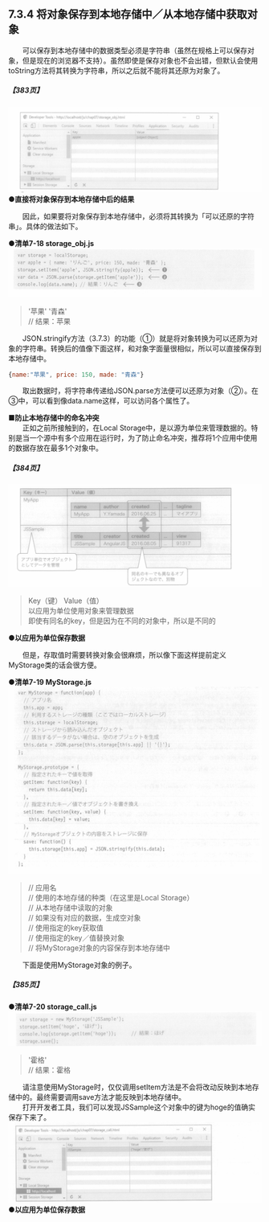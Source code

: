 ## 7.3.4 将对象保存到本地存储中／从本地存储中获取对象
&emsp;&emsp;可以保存到本地存储中的数据类型必须是字符串（虽然在规格上可以保存对象，但是现在的浏览器不支持）。虽然即使是保存对象也不会出错，但默认会使用toString方法将其转换为字符串，所以之后就不能将其还原为对象了。
##### 【383页】
![image](../../images/c7/スクリーンショット&#32;2019-04-12&#32;午後9.52.49.png)
**●直接将对象保存到本地存储中后的结果**

&emsp;&emsp;因此，如果要将对象保存到本地存储中，必须将其转换为「可以还原的字符串」。具体的做法如下。

**●清单7-18 storage_obj.js**
![image](../../images/c7/スクリーンショット&#32;2019-04-13&#32;午前11.04.36.png)
> '苹果' '青森'  
> // 结果：苹果

&emsp;&emsp;JSON.stringify方法（3.7.3）的功能（①）就是将对象转换为可以还原为对象的字符串。转换后的值像下面这样，和对象字面量很相似，所以可以直接保存到本地存储中。
```javascript
{name:"苹果", price: 150, made: "青森"}
```
&emsp;&emsp;取出数据时，将字符串传递给JSON.parse方法便可以还原为对象（②）。在③中，可以看到像data.name这样，可以访问各个属性了。

**■防止本地存储中的命名冲突**<br>
&emsp;&emsp;正如之前所接触到的，在Local Storage中，是以源为单位来管理数据的。特别是当一个源中有多个应用在运行时，为了防止命名冲突，推荐将1个应用中使用的数据存放在最多1个对象中。
##### 【384页】
![image](../../images/c7/スクリーンショット&#32;2019-04-13&#32;午前11.20.27.png)
> Key（键） Value（值）  
> 以应用为单位使用对象来管理数据  
> 即使有同名的key，但是因为在不同的对象中，所以是不同的

**●以应用为单位保存数据**

&emsp;&emsp;但是，存取值时需要转换对象会很麻烦，所以像下面这样提前定义MyStorage类的话会很方便。

**●清单7-19 MyStorage.js**
![image](../../images/c7/スクリーンショット&#32;2019-04-13&#32;午前11.33.19.png)
> // 应用名  
> // 使用的本地存储的种类（在这里是Local Storage）  
> // 从本地存储中读取的对象  
> // 如果没有对应的数据，生成空对象  
> // 使用指定的key获取值  
> // 使用指定的key／值替换对象  
> // 将MyStorage对象的内容保存到本地存储中

&emsp;&emsp;下面是使用MyStorage对象的例子。
##### 【385页】
**●清单7-20 storage_call.js**
![image](../../images/c7/スクリーンショット&#32;2019-04-13&#32;午前11.40.35.png)
> '霍格'  
> // 结果：霍格

&emsp;&emsp;请注意使用MyStorage时，仅仅调用setItem方法是不会将改动反映到本地存储中的。最终需要调用save方法才能反映到本地存储中。<br>
&emsp;&emsp;打开开发者工具，我们可以发现JSSample这个对象中的键为hoge的值确实保存下来了。
![image](../../images/c7/スクリーンショット&#32;2019-04-13&#32;午前11.50.17.png)
**●以应用为单位保存数据**